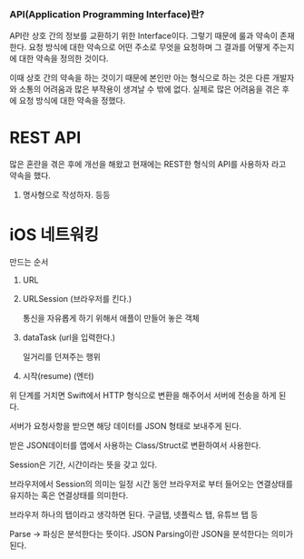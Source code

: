 ### API(Application Programming Interface)란?

API란 상호 간의 정보를 교환하기 위한 Interface이다. 그렇기 때문에 룰과 약속이 존재한다. 요청 방식에 대한 약속으로 어떤 주소로 무엇을 요청하며 그 결과를 어떻게 주는지에 대한 약속을 정의한 것이다. 

이때 상호 간의 약속을 하는 것이기 때문에 본인만 아는 형식으로 하는 것은 다른 개발자와 소통의 어려움과 많은 부작용이 생겨날 수 밖에 없다. 실제로 많은 어려움을 겪은 후에 요청 방식에 대한 약속을 정했다.

# REST API

많은 혼란을 겪은 후에 개선을 해왔고 현재에는 REST한 형식의 API를 사용하자 라고 약속을 했다. 

1. 명사형으로 작성하자. 등등 



# iOS 네트워킹

만드는 순서

1. URL

2. URLSession (브라우저를 킨다.)

   통신을 자유롭게 하기 위해서 애플이 만들어 놓은 객체

3. dataTask (url을 입력한다.)

   일거리를 던져주는 행위 

4. 시작(resume) (엔터)

위 단계를 거치면 Swift에서 HTTP 형식으로 변환을 해주어서 서버에 전송을 하게 된다. 

서버가 요청사항을 받으면 해당 데이터를 JSON 형태로 보내주게 된다. 

받은 JSON데이터를 앱에서 사용하는 Class/Struct로 변환하여서 사용한다. 



Session은 기간, 시간이라는 뜻을 갖고 있다. 

브라우저에서 Session의 의미는 일정 시간 동안 브라우저로 부터 들어오는 연결상태를 유지하는 혹은 연결상태를 의미한다. 

브라우저 하나의 탭이라고 생각하면 된다. 구글탭, 넷플릭스 탭, 유튜브 탭 등 



Parse -> 파싱은 분석한다는 뜻이다. JSON Parsing이란 JSON을 분석한다는 의미가 된다. 

